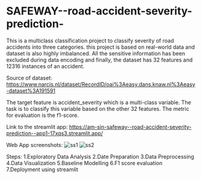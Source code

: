 # SAFEWAY--road-accident-severity-prediction-

This is a multiclass classification project to classify severity of road accidents into three categories. this project is based on real-world data and dataset is also highly imbalanced. All the sensitive information has been excluded during data encoding and finally, the dataset has 32 features and 12316 instances of an accident. 


Source of dataset: https://www.narcis.nl/dataset/RecordID/oai%3Aeasy.dans.knaw.nl%3Aeasy-dataset%3A191591

The target feature is accident_severity which is a multi-class variable. The task is to classify this variable based on the other 32 features. 
The metric for evaluation is the f1-score.


Link to the streamlit app: https://am-sin-safeway--road-accident-severity-prediction--app1-17xqs3.streamlit.app/

Web App screenshots:
![ss1](https://user-images.githubusercontent.com/89353646/231855251-1ab78db2-ee71-4a65-b792-54273add63d6.png)
![ss2](https://user-images.githubusercontent.com/89353646/231855271-a7da05c2-f63b-41d9-b9fe-8fec001a5bfe.png)

Steps:
1.Exploratory Data Analysis
2.Date Preparation
3.Data Preprocessing
4.Data Visualization
5.Baseline Modelling
6.F1 score evaluation
7.Deployment using streamlit
